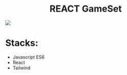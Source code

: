 <h1 align="center"> REACT GameSet </h1>
<img  src="https://github.com/gugrando/REACT-GameSet/blob/main/Assets/Gif.gif"/>
<h1 align="start"> Stacks: </h1>
<ul align="start"> 
  <li>Javascript ES6</li>
  <li>React</li>
  <li>Tailwind</li>
</ul>
<h2>

</h2>
